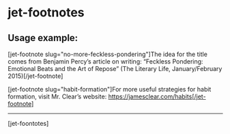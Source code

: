 # jet-footnotes

## Usage example:

[jet-footnote slug="no-more-feckless-pondering"]The idea for the title comes from Benjamin Percy’s article on writing: “Feckless Pondering: Emotional Beats and the Art of Repose” (The Literary Life, January/February 2015)[/jet-footnote]

[jet-footnote slug="habit-formation"]For more useful strategies for habit formation, visit Mr. Clear’s website: https://jamesclear.com/habits[/jet-footnote]

<hr />

[jet-foontotes]
